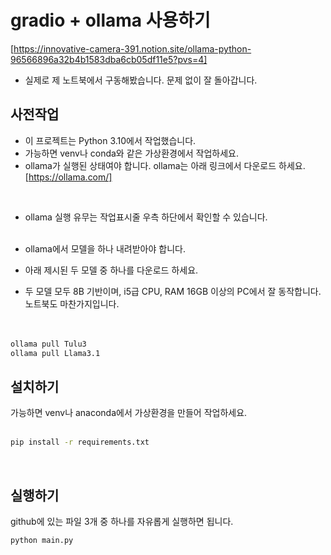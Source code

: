 # gradio + ollama 사용하기

[https://innovative-camera-391.notion.site/ollama-python-96566896a32b4b1583dba6cb05df11e5?pvs=4]

- 실제로 제 노트북에서 구동해봤습니다. 문제 없이 잘 돌아갑니다.

## 사전작업
- 이 프로젝트는 Python 3.10에서 작업했습니다.
- 가능하면 venv나 conda와 같은 가상환경에서 작업하세요. 
- ollama가 실행된 상태여야 합니다. ollama는 아래 링크에서 다운로드 하세요.
[https://ollama.com/]
<br>

- ollama 실행 유무는 작업표시줄 우측 하단에서 확인할 수 있습니다.
<br><br>

- ollama에서 모델을 하나 내려받아야 합니다. 
- 아래 제시된 두 모델 중 하나를 다운로드 하세요.
- 두 모델 모두 8B 기반이며, i5급 CPU, RAM 16GB 이상의 PC에서 잘 동작합니다. 노트북도 마찬가지입니다.
<br><br><br>

```bash
ollama pull Tulu3
ollama pull Llama3.1
```



## 설치하기
가능하면 venv나 anaconda에서 가상환경을 만들어 작업하세요.<br><br>

```bash
pip install -r requirements.txt
```

<br>


## 실행하기
github에 있는 파일 3개 중 하나를 자유롭게 실행하면 됩니다.

```bash
python main.py
```